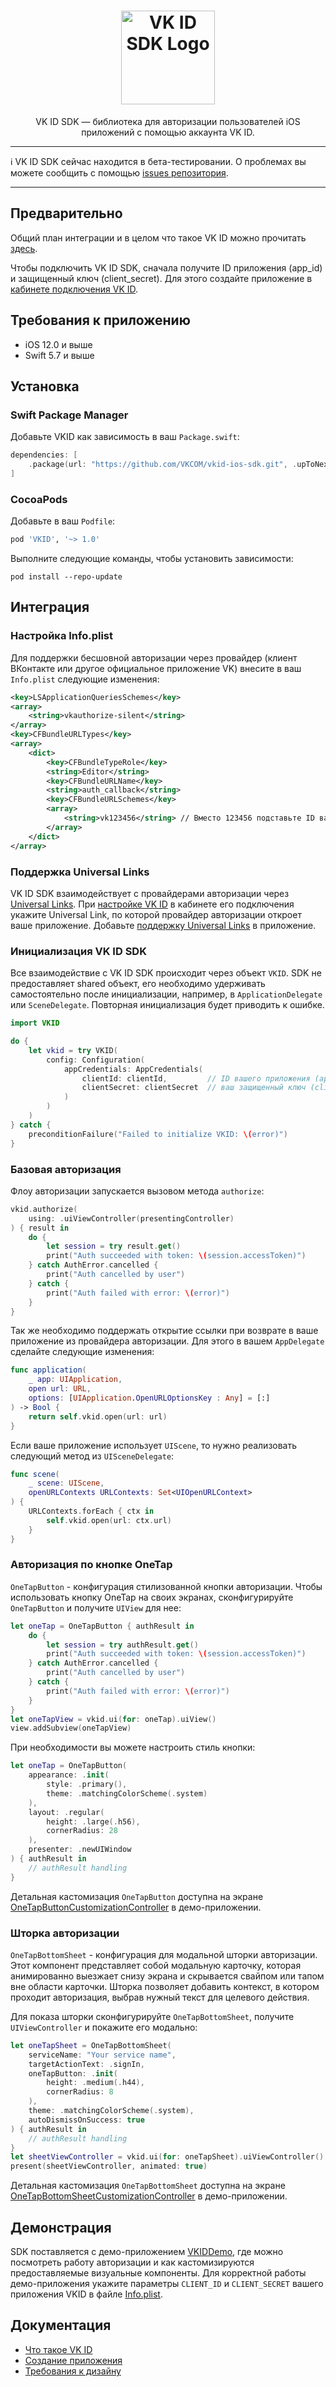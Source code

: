 <div align="center">
  <h1 align="center">
    <img src="logo.svg" width="150" alt="VK ID SDK Logo">
  </h1>
  <p align="center">
    VK ID SDK — библиотека для авторизации пользователей iOS приложений с помощью аккаунта VK ID.
  </p>
</div>

---

:information_source: VK ID SDK сейчас находится в бета-тестировании. О проблемах вы можете сообщить с помощью <a href="https://github.com/VKCOM/vkid-ios-sdk/issues">issues репозитория</a>.

---

## Предварительно

Общий план интеграции и в целом что такое VK ID можно прочитать [здесь](https://id.vk.com/business/go/docs/ru/vkid/latest/vk-id/intro/plan).

Чтобы подключить VK ID SDK, сначала получите ID приложения (app_id) и защищенный ключ (client_secret). Для этого создайте приложение в [кабинете подключения VK ID](https://id.vk.com/business/go).

## Требования к приложению
* iOS 12.0 и выше
* Swift 5.7 и выше

## Установка

### Swift Package Manager
Добавьте VKID как зависимость в ваш `Package.swift`:
```swift
dependencies: [
    .package(url: "https://github.com/VKCOM/vkid-ios-sdk.git", .upToNextMajor(from: "1.0.0"))
]
```

### CocoaPods
Добавьте в ваш `Podfile`:
```ruby
pod 'VKID', '~> 1.0'
```
Выполните следующие команды, чтобы установить зависимости:
```shell
pod install --repo-update
```

## Интеграция

### Настройка Info.plist
Для поддержки бесшовной авторизации через провайдер (клиент ВКонтакте или другое официальное приложение VK) внесите в ваш `Info.plist` следующие изменения:
```xml
<key>LSApplicationQueriesSchemes</key>
<array>
    <string>vkauthorize-silent</string>
</array>
<key>CFBundleURLTypes</key>
<array>
    <dict>
        <key>CFBundleTypeRole</key>
        <string>Editor</string>
        <key>CFBundleURLName</key>
        <string>auth_callback</string>
        <key>CFBundleURLSchemes</key>
        <array>
            <string>vk123456</string> // Вместо 123456 подставьте ID вашего приложения.
        </array>
    </dict>
</array>
```

### Поддержка Universal Links
VK ID SDK взаимодействует с провайдерами авторизации через [Universal Links](https://developer.apple.com/ios/universal-links/).
При [настройке VK ID](https://id.vk.com/business/go/docs/vkid/latest/plan#Podgotovka-k-integracii) в кабинете его подключения укажите Universal Link, по которой провайдер авторизации откроет ваше приложение. Добавьте [поддержку Universal Links](https://developer.apple.com/documentation/xcode/supporting-associated-domains?language=objc) в приложение.

### Инициализация VK ID SDK
Все взаимодействие с VK ID SDK происходит через объект `VKID`. SDK не предоставляет shared объект, его необходимо удерживать самостоятельно после инициализации, например, в `ApplicationDelegate` или `SceneDelegate`. Повторная инициализация будет приводить к ошибке.
```swift
import VKID

do {
    let vkid = try VKID(
        config: Configuration(
            appCredentials: AppCredentials(
                clientId: clientId,         // ID вашего приложения (app_id)
                clientSecret: clientSecret  // ваш защищенный ключ (client_secret)
            )
        )
    )
} catch {
    preconditionFailure("Failed to initialize VKID: \(error)")
}
```

### Базовая авторизация
Флоу авторизации запускается вызовом метода `authorize`:
```swift
vkid.authorize(
    using: .uiViewController(presentingController)
) { result in
    do {
        let session = try result.get()
        print("Auth succeeded with token: \(session.accessToken)")
    } catch AuthError.cancelled {
        print("Auth cancelled by user")
    } catch {
        print("Auth failed with error: \(error)")
    }
}
```

Так же необходимо поддержать открытие ссылки при возврате в ваше приложение из провайдера авторизации. Для этого в вашем `AppDelegate` сделайте следующие изменения:
```swift
func application(
    _ app: UIApplication,
    open url: URL,
    options: [UIApplication.OpenURLOptionsKey : Any] = [:]
) -> Bool {
    return self.vkid.open(url: url)
}
```

Если ваше приложение использует `UIScene`, то нужно реализовать следующий метод из `UISceneDelegate`:
```swift
func scene(
    _ scene: UIScene,
    openURLContexts URLContexts: Set<UIOpenURLContext>
) {
    URLContexts.forEach { ctx in
        self.vkid.open(url: ctx.url)
    }
}
```

### Авторизация по кнопке OneTap
`OneTapButton` - конфигурация стилизованной кнопки авторизации. Чтобы использовать кнопку OneTap на своих экранах, сконфигурируйте `OneTapButton` и получите `UIView` для нее:
```swift
let oneTap = OneTapButton { authResult in
    do {
        let session = try authResult.get()
        print("Auth succeeded with token: \(session.accessToken)")
    } catch AuthError.cancelled {
        print("Auth cancelled by user")
    } catch {
        print("Auth failed with error: \(error)")
    }
}
let oneTapView = vkid.ui(for: oneTap).uiView()
view.addSubview(oneTapView)
```

При необходимости вы можете настроить стиль кнопки:
```swift
let oneTap = OneTapButton(
    appearance: .init(
        style: .primary(),
        theme: .matchingColorScheme(.system)
    ),
    layout: .regular(
        height: .large(.h56),
        cornerRadius: 28
    ),
    presenter: .newUIWindow
) { authResult in
    // authResult handling
}
```
Детальная кастомизация `OneTapButton` доступна на экране [OneTapButtonCustomizationController](VKIDDemo/VKIDDemo/Sources/OneTapButtonCustomizationController.swift) в демо-приложении.

### Шторка авторизации
`OneTapBottomSheet` - конфигурация для модальной шторки авторизации. Этот компонент представляет собой модальную карточку, которая анимированно выезжает снизу экрана и скрывается свайпом или тапом вне области карточки. Шторка позволяет добавить контекст, в котором проходит авторизация, выбрав нужный текст для целевого действия.

Для показа шторки сконфигурируйте `OneTapBottomSheet`, получите `UIViewController` и покажите его модально:
```swift
let oneTapSheet = OneTapBottomSheet(
    serviceName: "Your service name",
    targetActionText: .signIn,
    oneTapButton: .init(
        height: .medium(.h44),
        cornerRadius: 8
    ),
    theme: .matchingColorScheme(.system),
    autoDismissOnSuccess: true
) { authResult in
    // authResult handling
}
let sheetViewController = vkid.ui(for: oneTapSheet).uiViewController()
present(sheetViewController, animated: true)
```
Детальная кастомизация `OneTapBottomSheet` доступна на экране [OneTapBottomSheetCustomizationController](VKIDDemo/VKIDDemo/Sources/OneTapBottomSheetCustomizationController.swift) в демо-приложении.

## Демонстрация

SDK поставляется с демо-приложением [VKIDDemo](VKIDDemo), где можно посмотреть работу авторизации и как кастомизируются предоставляемые визуальные компоненты. Для корректной работы демо-приложения укажите параметры `CLIENT_ID` и `CLIENT_SECRET` вашего приложения VKID в файле [Info.plist](VKIDDemo/VKIDDemo/Resources/Info.plist).

## Документация

- [Что такое VK ID](https://id.vk.com/business/go/docs/ru/vkid/latest/vk-id/intro/plan)
- [Создание приложения](https://id.vk.com/business/go/docs/ru/vkid/latest/vk-id/connection/create-application)
- [Требования к дизайну](https://id.vk.com/business/go/docs/ru/vkid/archive/1.60/vk-id/guidelines/design-rules )
